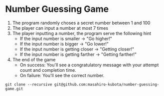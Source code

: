 # Number Guessing Game
1. The program randomly choses a secret number between 1 and 100
2. The player can input a number at most 7 times
3. The player inputting a number, the program serve the following hint
    - If the input number is smaller -> "Go higher!"
    - If the input number is bigger -> "Go lower!"
    - If the input number is getting closer -> "Getting closer!"
    - If the input number is getting farther -> "Getting farther!"
4. The end of the game
    - On success: You'll see a congratulatory message with your attempt count and completion time.
    - On failure: You'll see the correct number.

```
git clone --recursive git@github.com:masahiro-kubota/number-guessing-game.git

```
